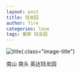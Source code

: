```yaml
---
layout: post
title: 钰龙园
author: fire
categories: love 
tags: 搬家 钰龙园
---
```


![title](//image.sideproject.cn/titles/title_013.jpg){:class="image-title"}

南山 南头 英达钰龙园